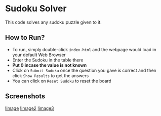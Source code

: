 # Sudoku Solver

This code solves any sudoku puzzle given to it.

## How to Run?

+ To run, simply double-click `index.html` and the webpage would load in your default Web Browser
+ Enter the Sudoku in the table there
+ **Put 0 incase the value is not known**
+ Click on `Submit Sudoku` once the question you gave is correct and then click `Show Results` to get the answers
+ You can click on `Reset Sudoku` to reset the board

## Screenshots

[!image](images/first.png)
[!image2](images/second.png)
[!image3](images/third.png)